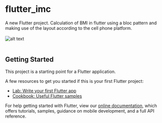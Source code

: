 # flutter_imc

A new Flutter project.
Calculation of BMI in flutter using a bloc pattern and making use of the layout according to the cell phone platform. <br> <br>
![alt text](https://image.prntscr.com/image/jNROygeGSjeAtFiXrk9rxw.png)
 <br> <br>
## Getting Started

This project is a starting point for a Flutter application.

A few resources to get you started if this is your first Flutter project:

- [Lab: Write your first Flutter app](https://flutter.dev/docs/get-started/codelab)
- [Cookbook: Useful Flutter samples](https://flutter.dev/docs/cookbook)

For help getting started with Flutter, view our
[online documentation](https://flutter.dev/docs), which offers tutorials,
samples, guidance on mobile development, and a full API reference.
